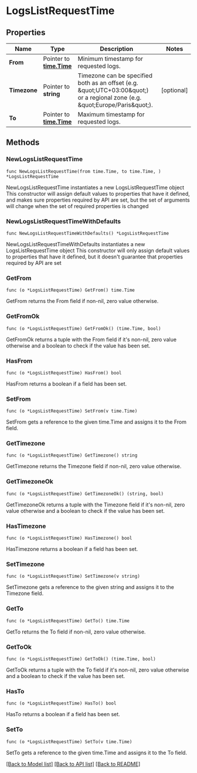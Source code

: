 # LogsListRequestTime

## Properties

Name | Type | Description | Notes
------------ | ------------- | ------------- | -------------
**From** | Pointer to [**time.Time**](time.Time.md) | Minimum timestamp for requested logs. | 
**Timezone** | Pointer to **string** | Timezone can be specified both as an offset (e.g. \&quot;UTC+03:00\&quot;) or a regional zone (e.g. \&quot;Europe/Paris\&quot;). | [optional] 
**To** | Pointer to [**time.Time**](time.Time.md) | Maximum timestamp for requested logs. | 

## Methods

### NewLogsListRequestTime

`func NewLogsListRequestTime(from time.Time, to time.Time, ) *LogsListRequestTime`

NewLogsListRequestTime instantiates a new LogsListRequestTime object
This constructor will assign default values to properties that have it defined,
and makes sure properties required by API are set, but the set of arguments
will change when the set of required properties is changed

### NewLogsListRequestTimeWithDefaults

`func NewLogsListRequestTimeWithDefaults() *LogsListRequestTime`

NewLogsListRequestTimeWithDefaults instantiates a new LogsListRequestTime object
This constructor will only assign default values to properties that have it defined,
but it doesn't guarantee that properties required by API are set

### GetFrom

`func (o *LogsListRequestTime) GetFrom() time.Time`

GetFrom returns the From field if non-nil, zero value otherwise.

### GetFromOk

`func (o *LogsListRequestTime) GetFromOk() (time.Time, bool)`

GetFromOk returns a tuple with the From field if it's non-nil, zero value otherwise
and a boolean to check if the value has been set.

### HasFrom

`func (o *LogsListRequestTime) HasFrom() bool`

HasFrom returns a boolean if a field has been set.

### SetFrom

`func (o *LogsListRequestTime) SetFrom(v time.Time)`

SetFrom gets a reference to the given time.Time and assigns it to the From field.

### GetTimezone

`func (o *LogsListRequestTime) GetTimezone() string`

GetTimezone returns the Timezone field if non-nil, zero value otherwise.

### GetTimezoneOk

`func (o *LogsListRequestTime) GetTimezoneOk() (string, bool)`

GetTimezoneOk returns a tuple with the Timezone field if it's non-nil, zero value otherwise
and a boolean to check if the value has been set.

### HasTimezone

`func (o *LogsListRequestTime) HasTimezone() bool`

HasTimezone returns a boolean if a field has been set.

### SetTimezone

`func (o *LogsListRequestTime) SetTimezone(v string)`

SetTimezone gets a reference to the given string and assigns it to the Timezone field.

### GetTo

`func (o *LogsListRequestTime) GetTo() time.Time`

GetTo returns the To field if non-nil, zero value otherwise.

### GetToOk

`func (o *LogsListRequestTime) GetToOk() (time.Time, bool)`

GetToOk returns a tuple with the To field if it's non-nil, zero value otherwise
and a boolean to check if the value has been set.

### HasTo

`func (o *LogsListRequestTime) HasTo() bool`

HasTo returns a boolean if a field has been set.

### SetTo

`func (o *LogsListRequestTime) SetTo(v time.Time)`

SetTo gets a reference to the given time.Time and assigns it to the To field.


[[Back to Model list]](../README.md#documentation-for-models) [[Back to API list]](../README.md#documentation-for-api-endpoints) [[Back to README]](../README.md)


